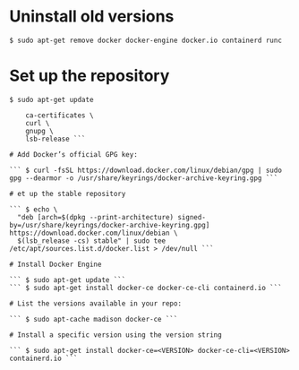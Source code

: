 <!-- Linux -Debian 10 -->

# Uninstall old versions

``` $ sudo apt-get remove docker docker-engine docker.io containerd runc ```

# Set up the repository

``` $ sudo apt-get update ```
``` $ sudo apt-get install \
    ca-certificates \
    curl \
    gnupg \
    lsb-release ```

# Add Docker’s official GPG key:

``` $ curl -fsSL https://download.docker.com/linux/debian/gpg | sudo gpg --dearmor -o /usr/share/keyrings/docker-archive-keyring.gpg ```

# et up the stable repository

``` $ echo \
  "deb [arch=$(dpkg --print-architecture) signed-by=/usr/share/keyrings/docker-archive-keyring.gpg] https://download.docker.com/linux/debian \
  $(lsb_release -cs) stable" | sudo tee /etc/apt/sources.list.d/docker.list > /dev/null ```

# Install Docker Engine

``` $ sudo apt-get update ```
``` $ sudo apt-get install docker-ce docker-ce-cli containerd.io ```

# List the versions available in your repo:

``` $ sudo apt-cache madison docker-ce ```

# Install a specific version using the version string

``` $ sudo apt-get install docker-ce=<VERSION> docker-ce-cli=<VERSION> containerd.io ```
